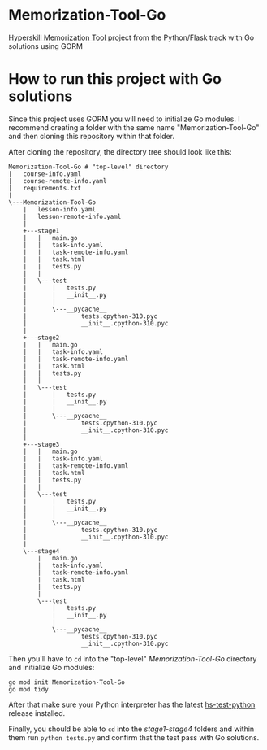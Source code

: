 # Memorization-Tool-Go
[Hyperskill Memorization Tool project](https://hyperskill.org/projects/159) from the Python/Flask track with Go solutions using GORM

# How to run this project with Go solutions

Since this project uses GORM you will need to initialize Go modules. I recommend creating a folder with the same name "Memorization-Tool-Go" and then cloning this repository within that folder.

After cloning the repository, the directory tree should look like this:

```
Memorization-Tool-Go # "top-level" directory
|   course-info.yaml
|   course-remote-info.yaml
|   requirements.txt
|
\---Memorization-Tool-Go
    |   lesson-info.yaml
    |   lesson-remote-info.yaml
    |
    +---stage1
    |   |   main.go
    |   |   task-info.yaml
    |   |   task-remote-info.yaml
    |   |   task.html
    |   |   tests.py
    |   |
    |   \---test
    |       |   tests.py
    |       |   __init__.py
    |       |
    |       \---__pycache__
    |               tests.cpython-310.pyc
    |               __init__.cpython-310.pyc
    |
    +---stage2
    |   |   main.go
    |   |   task-info.yaml
    |   |   task-remote-info.yaml
    |   |   task.html
    |   |   tests.py
    |   |
    |   \---test
    |       |   tests.py
    |       |   __init__.py
    |       |
    |       \---__pycache__
    |               tests.cpython-310.pyc
    |               __init__.cpython-310.pyc
    |
    +---stage3
    |   |   main.go
    |   |   task-info.yaml
    |   |   task-remote-info.yaml
    |   |   task.html
    |   |   tests.py
    |   |
    |   \---test
    |       |   tests.py
    |       |   __init__.py
    |       |
    |       \---__pycache__
    |               tests.cpython-310.pyc
    |               __init__.cpython-310.pyc
    |
    \---stage4
        |   main.go
        |   task-info.yaml
        |   task-remote-info.yaml
        |   task.html
        |   tests.py
        |
        \---test
            |   tests.py
            |   __init__.py
            |
            \---__pycache__
                    tests.cpython-310.pyc
                    __init__.cpython-310.pyc
```

Then you'll have to `cd` into the "top-level" _Memorization-Tool-Go_ directory and initialize Go modules:

```
go mod init Memorization-Tool-Go
go mod tidy
```

After that make sure your Python interpreter has the latest [hs-test-python](https://github.com/hyperskill/hs-test-python/releases/tag/v10) release installed.

Finally, you should be able to `cd` into the _stage1-stage4_ folders and within them run `python tests.py` and confirm that the test pass with Go solutions.
